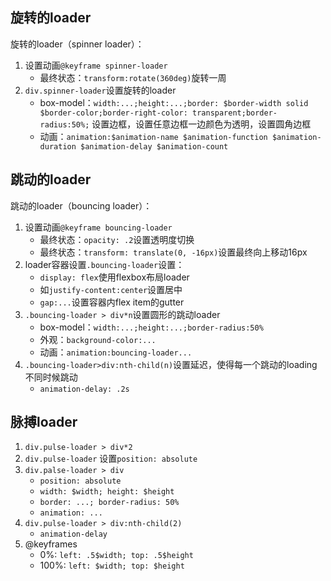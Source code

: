 

## 旋转的loader
旋转的loader（spinner loader）：
1. 设置动画`@keyframe spinner-loader`
    * 最终状态：`transform:rotate(360deg)`旋转一周
2. `div.spinner-loader`设置旋转的loader
    * box-model：`width:...;height:...;border: $border-width solid $border-color;border-right-color: transparent;border-radius:50%;` 设置边框，设置任意边框一边颜色为透明，设置圆角边框
    * 动画：`animation:$animation-name $animation-function $animation-duration $animation-delay $animation-count`
     

## 跳动的loader
跳动的loader（bouncing loader）：
1. 设置动画`@keyframe bouncing-loader`
    * 最终状态：`opacity: .2`设置透明度切换
    * 最终状态：`transform: translate(0, -16px)`设置最终向上移动16px
2. loader容器设置`.bouncing-loader`设置：
    * `display: flex`使用flexbox布局loader
    * 如`justify-content:center`设置居中
    * `gap:...`设置容器内flex item的gutter
3. `.bouncing-loader > div*n`设置圆形的跳动loader
    * box-model：`width:...;height:...;border-radius:50%`
    * 外观：`background-color:...`
    * 动画：`animation:bouncing-loader...`
4. `.bouncing-loader>div:nth-child(n)`设置延迟，使得每一个跳动的loading不同时候跳动
    * `animation-delay: .2s`


## 脉搏loader
1. `div.pulse-loader > div*2`
2. `div.pulse-loader` 设置`position: absolute`
3. `div.palse-loader > div`
    * `position: absolute`
    * `width: $width; height: $height`
    * `border: ...; border-radius: 50%`
    * `animation: ...`
4. `div.pulse-loader > div:nth-child(2)`
    * `animation-delay`
5. @keyframes
    * 0%: `left: .5$width; top: .5$height`
    * 100%: `left: $width; top: $height`